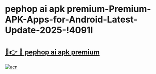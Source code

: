 # pephop ai apk premium-Premium-APK-Apps-for-Android-Latest-Update-2025-!4091l

# <h2><a href="https://googleone.com">🔗👉 🔴 pephop ai apk premium</a></h2>

[![acn](https://github.com/user-attachments/assets/0f9c940e-d8b0-45ae-aac7-cd30a18b3e1c)](https://googleone.com)

